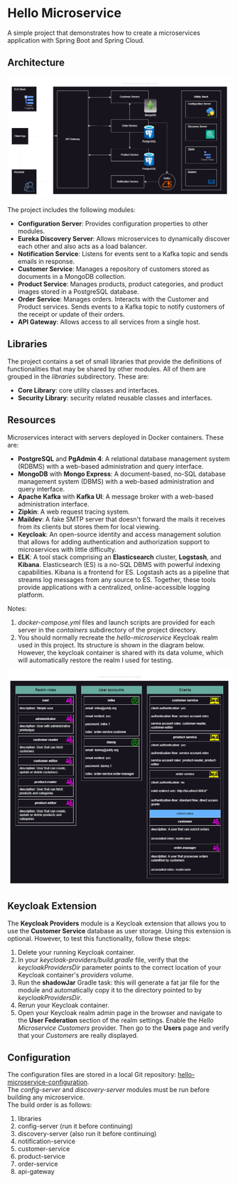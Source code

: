 # Hello Microservice

A simple project that demonstrates how to create a microservices application with Spring Boot and Spring Cloud.

## Architecture

![](github-assets/architecture.png)

The project includes the following modules:

* **Configuration Server**: Provides configuration properties to other modules.
* **Eureka Discovery Server**: Allows microservices to dynamically discover each other and also acts as a load balancer.
* **Notification Service**: Listens for events sent to a Kafka topic and sends emails in response.
* **Customer Service**: Manages a repository of customers stored as documents in a MongoDB collection.
* **Product Service**: Manages products, product categories, and product images stored in a PostgreSQL database.
* **Order Service**: Manages orders. Interacts with the Customer and Product services. Sends events to a Kafka topic to notify customers of the receipt or update of their orders.
* **API Gateway**: Allows access to all services from a single host.

## Libraries

The project contains a set of small libraries that provide the definitions of functionalities that may be shared by other modules.
All of them are grouped in the *libraries* subdirectory. These are:

* **Core Library**: core utility classes and interfaces.
* **Security Library**: security related reusable classes and interfaces.

## Resources

Microservices interact with servers deployed in Docker containers.
These are:

* **PostgreSQL** and **PgAdmin 4**: A relational database management system (RDBMS) with a web-based administration and query interface.
* **MongoDB** with **Mongo Express**: A document-based, no-SQL database management system (DBMS) with a web-based administration and query interface.
* **Apache Kafka** with **Kafka UI**: A message broker with a web-based administration interface.
* **Zipkin**: A web request tracing system.
* **Maildev**: A fake SMTP server that doesn't forward the mails it receives from its clients but stores them for local viewing.
* **Keycloak**: An open-source identity and access management solution that allows for adding authentication and authorization support to microservices with little difficulty.
* **ELK**: A tool stack comprising an **Elasticsearch** cluster, **Logstash**, and **Kibana**. Elasticsearch (ES) is a no-SQL DBMS with powerful indexing capabilities.
  Kibana is a frontend for ES. Logstash acts as a pipeline that streams log messages from any source to ES. Together, these tools provide applications with a centralized, online-accessible logging platform.

Notes:

1. *docker-compose.yml* files and launch scripts are provided for each server in the *containers* subdirectory of the project directory.
2. You should normally recreate the *hello-microservice* Keycloak realm used in this project. Its structure is shown in the diagram below.
However, the keycloak container is shared with its data volume, which will automatically restore the realm I used for testing.

![](github-assets/keycloak-realm.png)
## Keycloak Extension

The **Keycloak Providers** module is a Keycloak extension that allows you to use the **Customer Service** database as user storage.
Using this extension is optional. However, to test this functionality, follow these steps:

1. Delete your running Keycloak container.
2. In your *keycloak-providers/build.gradle* file, verify that the *keycloakProvidersDir* parameter points to the correct location of your Keycloak container's *providers* volume.
3. Run the **shadowJar** Gradle task: this will generate a fat jar file for the module and automatically copy it to the directory pointed to by *keycloakProvidersDir*.
4. Rerun your Keycloak container.
5. Open your Keycloak realm admin page in the browser and navigate to the **User Federation** section of the realm settings.
Enable the *Hello Microservice Customers* provider. Then go to the **Users** page and verify that your *Customers* are really displayed.

## Configuration

The configuration files are stored in a local Git repository: [hello-microservice-configuration](https://github.com/michelmbem/hello-microservice-configuration).<br>
The *config-server* and *discovery-server* modules must be run before building any microservice.<br>
The build order is as follows:

1. libraries
2. config-server (run it before continuing)
3. discovery-server (also run it before continuing)
4. notification-service
5. customer-service
6. product-service
7. order-service
8. api-gateway